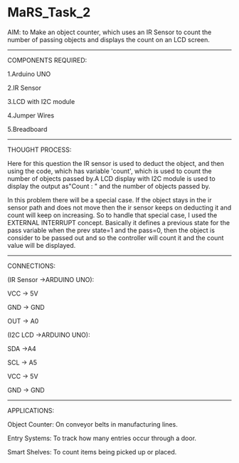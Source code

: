 # MaRS_Task_2
AIM: to Make an object counter, which uses an IR Sensor to count the number of passing objects and displays the count on an LCD screen.

_____________________________________
COMPONENTS REQUIRED:

1.Arduino UNO

2.IR Sensor

3.LCD with I2C module

4.Jumper Wires

5.Breadboard 

_____________________________________

THOUGHT PROCESS:

Here for this question the IR sensor is used to deduct the object, and then using the code, which has variable 'count', which is used to count the number of objects passed by.A LCD display with I2C module is used to display the output as"Count : " and the number of objects passed by.

In this problem there will be a special case. If the object stays in the ir sensor path and does not move then the ir sensor keeps on deducting it and count will keep on increasing. So to handle that special case, I used the EXTERNAL INTERRUPT concept. Basically it defines a previous state for the pass variable when the prev state=1 and the pass=0, then the object is consider to be passed out and so the controller will count it and the count value will be displayed.




__________________________


CONNECTIONS:

(IR Sensor ->ARDUINO UNO):

VCC -> 5V

GND -> GND

OUT -> A0

(I2C LCD ->ARDUINO UNO):

SDA ->A4 

SCL -> A5

VCC -> 5V

GND -> GND

__________________________


APPLICATIONS:

Object Counter: On conveyor belts in manufacturing lines.

Entry Systems: To track how many entries occur through a door.

Smart Shelves: To count items being picked up or placed.

